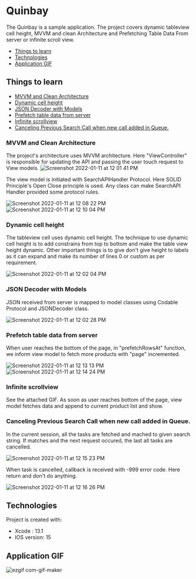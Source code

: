 # Quinbay
The Quinbay is a sample application. The project covers dynamic tableview cell height, MVVM and clean Architecture and Prefetching Table Data From server or infinite scroll view.

* [Things to learn](#things-to-learn)
* [Technologies](#technologies)
* [Application GIF](#application-gif)


## Things to learn
* [MVVM and Clean Architecture](#mvvm-and-clean-architecture)
* [Dynamic cell height](#dynamic-cell-height)
* [JSON Decoder with Models](#json-decoder)
* [Prefetch table data from server](#prefetch-data)
* [Infinite scrollview](#infinte-scrollview)
* [Canceling Previous Search Call when new call added in Queue.](#canceling-previous-search)

### MVVM and Clean Architecture

The project's architecture uses MVVM architecture. Here "ViewController" is responsible for updating the API and passing the user touch request to View models.
![Screenshot 2022-01-11 at 12 01 41 PM](https://user-images.githubusercontent.com/16226329/148893474-7bf883df-9a2b-4d93-bcfd-3bb9e082ddbd.png)

The view model is initiated with SearchAPIHandler Protocol. Here SOLID Principle's Open Close principle is used. Any class can make SearchAPI Handler provided some protocol rules.

![Screenshot 2022-01-11 at 12 08 22 PM](https://user-images.githubusercontent.com/16226329/148893508-c3ede005-b2d7-4579-b68d-db85d1e145cd.png)
![Screenshot 2022-01-11 at 12 10 04 PM](https://user-images.githubusercontent.com/16226329/148893715-3bb47823-35f2-4079-a601-4a9ca42d610e.png)


### Dynamic cell height

The tableview cell uses dynamic cell height. The technique to use dynamic cell height is to add constrains from top to bottom and make the table view height dynamic. Other important things is to give don't give height to labels as it can expand and make its number of lines 0 or custom as per requirement.

![Screenshot 2022-01-11 at 12 02 04 PM](https://user-images.githubusercontent.com/16226329/148893884-2a8ddbbb-15ab-449a-96dc-9951e801667c.png)

### JSON Decoder with Models

JSON received from server is mapped to model classes using Codable Protocol and JSONDecoder class.

![Screenshot 2022-01-11 at 12 02 28 PM](https://user-images.githubusercontent.com/16226329/148893923-39bd8ea1-acb9-45a0-8956-245c893f8c73.png)

### Prefetch table data from server

When user reaches the bottom of the page, in "prefetchRowsAt" function, we inform view model to fetch more products with "page" incremented.

![Screenshot 2022-01-11 at 12 13 13 PM](https://user-images.githubusercontent.com/16226329/148894032-49a08b95-6145-4235-ac6a-1f8691ed3389.png)
![Screenshot 2022-01-11 at 12 14 24 PM](https://user-images.githubusercontent.com/16226329/148894184-b7201e1d-3e9d-426d-9b46-509b179e7097.png)

### Infinite scrollview

See the attached GIF. As soon as user reaches bottom of the page, view model fetches data and append to current product list and show.

### Canceling Previous Search Call when new call added in Queue.

In the current session, all the tasks are fetched and mached to given search string. If matches and the next request occured, the last all tasks are cancelled.

![Screenshot 2022-01-11 at 12 15 23 PM](https://user-images.githubusercontent.com/16226329/148894297-cbc90dc0-845f-445e-842f-f27dd6f2ab05.png)

When task is cancelled, callback is received with -999 error code. Here return and don't do anything.

![Screenshot 2022-01-11 at 12 16 26 PM](https://user-images.githubusercontent.com/16226329/148894416-08fcc28c-35b1-4112-a2ec-012278048ae9.png)

    
## Technologies
Project is created with:
* Xcode : 13.1
* IOS version: 15

## Application GIF
![ezgif com-gif-maker](https://user-images.githubusercontent.com/16226329/148892640-9266b91b-c226-46e5-91f2-ab0a3d4767b6.gif)
